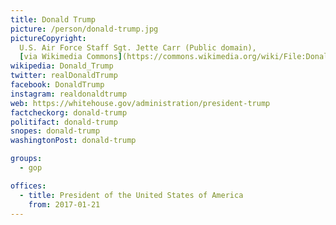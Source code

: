 ```yaml
---
title: Donald Trump
picture: /person/donald-trump.jpg
pictureCopyright:
  U.S. Air Force Staff Sgt. Jette Carr (Public domain),
  [via Wikimedia Commons](https://commons.wikimedia.org/wiki/File:Donald_Trump_Pentagon_2017.jpg)
wikipedia: Donald_Trump
twitter: realDonaldTrump
facebook: DonaldTrump
instagram: realdonaldtrump
web: https://whitehouse.gov/administration/president-trump
factcheckorg: donald-trump
politifact: donald-trump
snopes: donald-trump
washingtonPost: donald-trump

groups:
  - gop

offices:
  - title: President of the United States of America
    from: 2017-01-21
---
```

